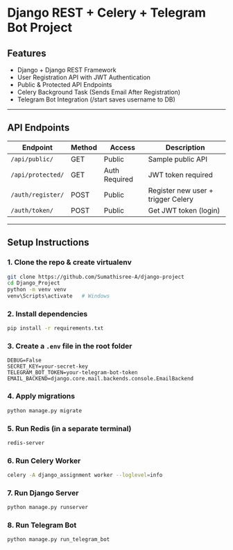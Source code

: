# Django REST + Celery + Telegram Bot Project

## Features

- Django + Django REST Framework
- User Registration API with JWT Authentication
- Public & Protected API Endpoints
- Celery Background Task (Sends Email After Registration)
- Telegram Bot Integration (/start saves username to DB)

---

## API Endpoints

| Endpoint               | Method | Access        | Description                            |
|------------------------|--------|---------------|----------------------------------------|
| `/api/public/`         | GET    | Public        | Sample public API                      |
| `/api/protected/`      | GET    | Auth Required | JWT token required                     |
| `/auth/register/`      | POST   | Public        | Register new user + trigger Celery     |
| `/auth/token/`         | POST   | Public        | Get JWT token (login)                  |

---

## Setup Instructions

### 1. Clone the repo & create virtualenv

```bash
git clone https://github.com/Sumathisree-A/django-project
cd Django_Project
python -m venv venv
venv\Scripts\activate   # Windows
```

### 2. Install dependencies

```bash
pip install -r requirements.txt
```

### 3. Create a `.env` file in the root folder

```env
DEBUG=False
SECRET_KEY=your-secret-key
TELEGRAM_BOT_TOKEN=your-telegram-bot-token
EMAIL_BACKEND=django.core.mail.backends.console.EmailBackend
```

### 4. Apply migrations

```bash
python manage.py migrate
```

### 5. Run Redis (in a separate terminal)

```bash
redis-server
```

### 6. Run Celery Worker

```bash
celery -A django_assignment worker --loglevel=info
```

### 7. Run Django Server

```bash
python manage.py runserver
```

### 8. Run Telegram Bot

```bash
python manage.py run_telegram_bot
```
